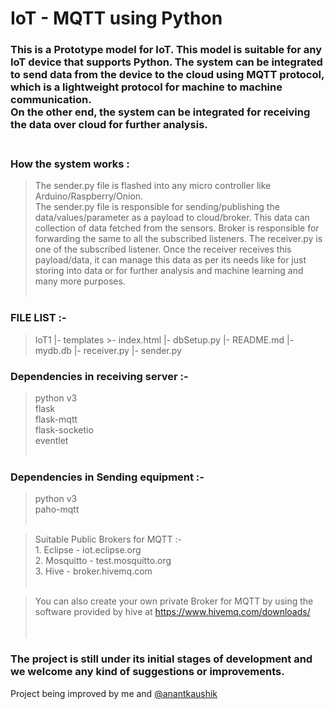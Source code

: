 # IoT - MQTT using Python
### This is a Prototype model for IoT. This model is suitable for any IoT device that supports Python. The system can be integrated to send data from the device to the cloud using MQTT protocol, which is a lightweight protocol for machine to machine communication.<br/>On the other end, the system can be integrated for receiving the data over cloud for further analysis.<br/><br/>
 
 ### How the system works :<br/>
 >   The sender.py file is flashed into any micro controller like Arduino/Raspberry/Onion.<br/>
    The sender.py file is responsible for sending/publishing the data/values/parameter as a payload to cloud/broker.
    This data can collection of data fetched from the sensors. Broker is responsible for forwarding the same to all the
    subscribed listeners. The receiver.py is one of the subscribed listener. Once the receiver receives this
    payload/data, it can manage this data as per its needs like for just storing into data or for further analysis and
    machine learning and many more purposes.<br/><br/>

### FILE LIST :-
>    IoT1 
      |- templates
           >- index.html
      |- dbSetup.py
      |- README.md
      |- mydb.db
      |- receiver.py
      |- sender.py

### Dependencies in receiving server :-<br/>
>    python v3<br/>
    flask<br/>
    flask-mqtt<br/>
    flask-socketio<br/>
    eventlet<br/><br/>

### Dependencies in Sending equipment :-<br/>
>    python v3<br/>
    paho-mqtt<br/><br/>

> Suitable Public Brokers for MQTT :-<br/>
    1. Eclipse - iot.eclipse.org<br/>
    2. Mosquitto - test.mosquitto.org<br/>
    3. Hive - broker.hivemq.com<br/><br/>

> You can also create your own private Broker for MQTT by using the software provided by hive at https://www.hivemq.com/downloads/
<br/><br/><br/>

### The project is still under its initial stages of development and we welcome any kind of suggestions or improvements. 
Project being improved by me and [@anantkaushik](https://github.com/anantkaushik)
